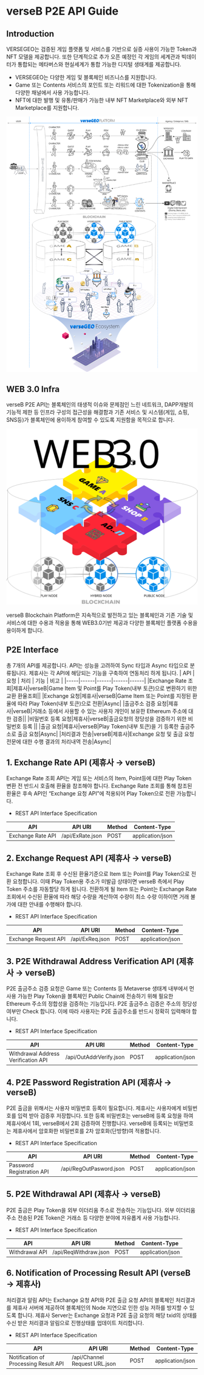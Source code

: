# verseB P2E API Guide

## Introduction
VERSEGEO는 검증된 게임 플랫폼 및 서비스를 기반으로 실증 사용이 가능한 Token과 NFT 모델을 제공합니다. 또한 단계적으로 추가 오픈 예정인 각 게임의 세계관과 빅데이터가 통합되는 메타버스와 현실세계가 통합 가능한 디지털 생태계를 제공합니다.
  -	VERSEGEO는 다양한 게임 및 블록체인 비즈니스를 지원합니다.
  -	Game 또는 Contents 서비스의 포인트 또는 리워드에 대한 Tokenization을 통해 다양한 채널에서 사용 가능합니다.
  -	NFT에 대한 발행 및 유통/판매가 가능한 내부 NFT Marketplace와 외부 NFT Marketplace를 지원합니다.

   <img src="https://github.com/verseGEO/verseGEO.json.api/blob/main/eco.png">


## WEB 3.0 Infra
verseB P2E API는 블록체인의 태생적 이슈와 문제점인 느린 네트워크, DAPP개발의 기능적 제한 등 인프라 구성의 접근성을 해결함과 기존 서비스 및 시스템(게임, 쇼핑, SNS등)가 블록체인에 용이하게 참여할 수 있도록 지원함을 목적으로 합니다. 

   <img src="https://github.com/verseGEO/verseGEO.json.api/blob/main/web30.svg">

verseB Blockchain Platform은 지속적으로 발전하고 있는 블록체인과 기존 기술 및 서비스에 대한 수용과 적용을 통해 WEB3.0기반 제공과 다양한 블록체인 플랫폼 수용을 용이하게 합니다.


## P2E Interface
총 7개의 API를 제공합니다. API는 성능을 고려하여 Sync 타입과 Async 타입으로 분류됩니다. 제휴사는 각 API에 해당되는 기능을 구축하여 연동처리 하게 됩니다.
| API | 요청 | 처리 | 기능 | 비고 |
|-----|------|------|------|------|
|Exchange Rate 조회|제휴사|verseB|Game Item 및 Point를 Play Token(내부 토큰)으로 변환하기 위한 교환 환율조회||
|Exchange 요청|제휴사|verseB|Game Item 또는 Point를 지정된 환율에 따라 Play Token(내부 토큰)으로 전환|Async|
|출금주소 검증 요청|제휴사|verseB|거래소 등에서 사용할 수 있는 사용자 개인이 보유한 Ethereum 주소에 대한 검증||
|비밀번호 등록 요청|제휴사|verseB|출금요청의 정당성을 검증하기 위한 비밀번호 등록 ||
|출금 요청|제휴사|verseB|Play Token(내부 토큰)을 기 등록한 출금주소로 출금 요청|Async|
|처리결과 전송|verseB|제휴사|Exchange 요청 및 출금 요청 전문에 대한 수행 결과의 처리내역 전송|Async|


## 1. Exchange Rate API (제휴사 → verseB)

Exchange Rate 조회 API는 게임 또는 서비스의 Item, Point등에 대한 Play Token 변환 전 반드시 호출해 환율을 참조해야 합니다. Exchange Rate 조회를 통해 참조된 환율은 후속 API인 “Exchange 요청 API”에 적용되어 Play Token으로 전환 가능합니다.

* REST API Interface Specification

| API | API URI |Method|Content-Type|
|-----|---------|------|------------|
|Exchange Rate API|/api/ExRate.json|POST|application/json|

## 2. Exchange Request API (제휴사 → verseB)

Exchange Rate 조회 후 수신된 환율기준으로 Item 또는 Point를 Play Token으로 전환 요청합니다. 이때 Play Token용 주소가 미발급 상태이면 verseB 측에서 Play Token 주소를 자동할당 하게 됩니다. 전환하게 될 Item 또는 Point는 Exchange Rate 조회에서 수신된 환율에 따라 해당 수량을 계산하여 수량이 최소 수량 이하이면 거래 불가에 대한 안내를 수행해야 합니다.

* REST API Interface Specification

| API | API URI |Method|Content-Type|
|-----|---------|------|------------|
|Exchange Request API|/api/ExReq.json|POST|application/json|

## 3. P2E Withdrawal Address Verification API (제휴사 → verseB)

P2E 출금주소 검증 요청은 Game 또는 Contents 등 Metaverse 생태계 내부에서 먼 사용 가능한 Play Token을 블록체인 Public Chain에 전송하기 위해 필요한 Ethereum 주소의 정합성을 검증하는 기능입니다. P2E 출금주소 검증은 주소의 정당성 여부만 Check 합니다. 이에 따라 사용자는 P2E 출금주소를 반드시 정확히 입력해야 합니다.

* REST API Interface Specification

| API | API URI |Method|Content-Type|
|-----|---------|------|------------|
|Withdrawal Address Verification API|/api/OutAddrVerify.json|POST|application/json|

## 4. P2E Password Registration API (제휴사 → verseB)

P2E 출금을 위해서는 사용자 비밀번호 등록이 필요합니다. 제휴사는 사용자에게 비밀번호를 입력 받아 검증후 저장합니다. 또한 등록 비밀번호는 verseB에 등록 요청을 하여 제휴사에서 1회, verseB에서 2회 검증하여 진행합니다. verseB에 등록되는 비밀번호는 제휴사에서 암호화한 비밀번호를 2차 암호화(단방향)여 적용합니다.

* REST API Interface Specification

| API | API URI |Method|Content-Type|
|-----|---------|------|------------|
|Password Registration API|/api/RegOutPasword.json|POST|application/json|

## 5. P2E Withdrawal API (제휴사 → verseB)

P2E 출금은 Play Token을 외부 이더리움 주소로 전송하는 기능입니다. 외부 이더리움 주소 전송된 P2E Token은 거래소 등 다양한 분야에 자유롭게 사용 가능합니다.

* REST API Interface Specification

| API | API URI |Method|Content-Type|
|-----|---------|------|------------|
|Withdrawal API|/api/ReqWithdraw.json|POST|application/json|

## 6. Notification of Processing Result API (verseB → 제휴사)

처리결과 알림 API는 Exchange 요청 API와 P2E 출금 요청 API의 블록체인 처리결과를 제휴사 서버에 제공하여 블록체인의 Node 지연으로 인한 성능 저하를 방지할 수 있도록 합니다. 제휴사 Server는 Exchange 요청과 P2E 출금 요청의 해당 txid의 상태를 수신 받은 처리결과 알림으로 진행상태를 업데이트 처리합니다.

* REST API Interface Specification

| API | API URI |Method|Content-Type|
|-----|---------|------|------------|
|Notification of Processing Result API|/api/Channel Request URL.json|POST|application/json|
